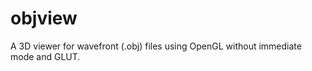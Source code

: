 objview
=======

A 3D viewer for wavefront (.obj) files using OpenGL without immediate mode and GLUT.